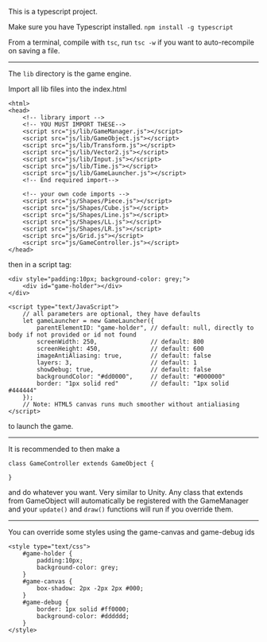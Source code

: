 This is a typescript project.

Make sure you have Typescript installed.
`npm install -g typescript`

From a terminal, compile with `tsc`, run `tsc -w` if you want to auto-recompile on saving a file.

------

The `lib` directory is the game engine.

Import all lib files into the index.html

```
<html>
<head>
	<!-- library import -->
	<!-- YOU MUST IMPORT THESE-->
	<script src="js/lib/GameManager.js"></script>
	<script src="js/lib/GameObject.js"></script>
	<script src="js/lib/Transform.js"></script>
	<script src="js/lib/Vector2.js"></script>
	<script src="js/lib/Input.js"></script>
	<script src="js/lib/Time.js"></script>
	<script src="js/lib/GameLauncher.js"></script>
	<!-- End required import-->

	<!-- your own code imports -->
	<script src="js/Shapes/Piece.js"></script>
	<script src="js/Shapes/Cube.js"></script>
	<script src="js/Shapes/Line.js"></script>
	<script src="js/Shapes/LL.js"></script>
	<script src="js/Shapes/LR.js"></script>
	<script src="js/Grid.js"></script>
	<script src="js/GameController.js"></script>
</head>

```

then in a script tag:

```
<div style="padding:10px; background-color: grey;">
    <div id="game-holder"></div>
</div>

<script type="text/JavaScript">
    // all parameters are optional, they have defaults
    let gameLauncher = new GameLauncher({
        parentElementID: "game-holder", // default: null, directly to body if not provided or id not found
        screenWidth: 250,               // default: 800
        screenHeight: 450,              // default: 600
        imageAntiAliasing: true,        // default: false
        layers: 3,                      // default: 1
        showDebug: true,                // default: false
        backgroundColor: "#dd0000",     // default: "#000000"
        border: "1px solid red"         // default: "1px solid #444444"
    });
    // Note: HTML5 canvas runs much smoother without antialiasing
</script>
```

to launch the game.

-------

It is recommended to then make a 

```
class GameController extends GameObject {

}
```

and do whatever you want.  Very similar to Unity.  Any class that extends from GameObject will automatically be registered with the GameManager and your `update()` and `draw()` functions will run if you override them.


--------

You can override some styles using the game-canvas and game-debug ids

```
<style type="text/css">
    #game-holder {
        padding:10px;
        background-color: grey;
    }
    #game-canvas {
        box-shadow: 2px -2px 2px #000;
    }
    #game-debug {
        border: 1px solid #ff0000;
        background-color: #dddddd;
    }
</style>
```
